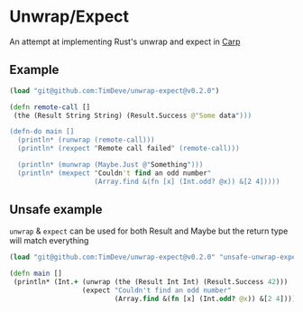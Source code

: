 # Unwrap/Expect

An attempt at implementing Rust's unwrap and expect in [Carp](https://www.github.com/carp-lang/carp)

## Example

```clojure
(load "git@github.com:TimDeve/unwrap-expect@v0.2.0")

(defn remote-call []
 (the (Result String String) (Result.Success @"Some data")))

(defn-do main []
  (println* (runwrap (remote-call)))
  (println* (rexpect "Remote call failed" (remote-call)))

  (println* (munwrap (Maybe.Just @"Something")))
  (println* (mexpect "Couldn't find an odd number"
                     (Array.find &(fn [x] (Int.odd? @x)) &[2 4]))))
```

## Unsafe example

`unwrap` & `expect` can be used for both Result and Maybe but the return type will match everything

```clojure
(load "git@github.com:TimDeve/unwrap-expect@v0.2.0" "unsafe-unwrap-expect.carp")

(defn main []
 (println* (Int.+ (unwrap (the (Result Int Int) (Result.Success 42)))
                  (expect "Couldn't find an odd number"
                          (Array.find &(fn [x] (Int.odd? @x)) &[2 4])))))
```
